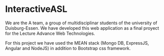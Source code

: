 # InteractiveASL

 We are the A team, a group of multidisciplinar students of the university of Duisburg-Essen. We have developed this web application as a final proyect for the Lecture Advance Web Technologies.

For this project we have used the MEAN stack (Mongo DB, ExpressJS, Angular and NodeJS) in addition to Bootstrap css framework.
